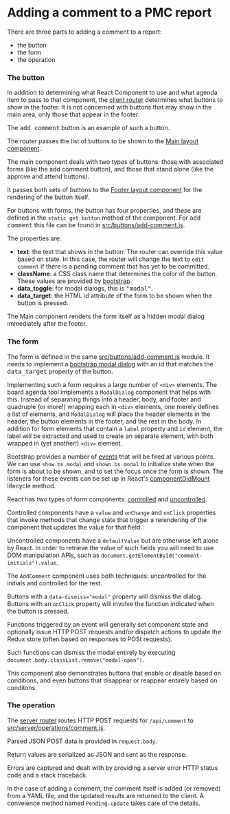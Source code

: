 # Adding a comment to a PMC report

There are three parts to adding a comment to a report:

  - the button
  - the form
  - the operation

### The button

In addition to determining what React Component to use and what
agenda item to pass to that component, the
[client router](../../src/client/router.js) determines what
buttons to show in the footer.  It is not concerned with buttons
that may show in the main area, only those that appear in the
footer.

The <tt>add comment</tt> button is an example of such a button.

The router passes the list of buttons to be shown to the
[Main layout component](../../src/layout/main.js).

The main component deals with two types of buttons: those with
associated forms (like the add comment button), and those that
stand alone (like the approve and attend buttons).

It passes both sets of buttons to the
[Footer layout component](../../src/layout/footer.js) for the
rendering of the button itself.

For buttons with forms, the button has four properties, and
these are defined in the `static get button` method of the
component.  For <tt>add comment</tt> this file can be found
in [src/buttons/add-comment.js](src/buttons/add-comment.js).

The properties are:

  - **text**: the text that shows in the button.  The router can
    override this value based on state.  In this case, the router
    will change the text to `edit comment` if there is a pending
    comment that has yet to be committed.
  - **className**: a CSS class name that determines the color
    of the button.  These values are provided by
    [bootstrap](https://getbootstrap.com/docs/4.0/components/buttons/#examples).
  - **data_toggle**: for modal dialogs, this is <tt>"modal"</tt>.
  - **data_target**: the HTML id attribute of the form to be
    shown when the button is pressed.

The Main component renders the form itself
as a hidden modal dialog immediately after the footer.

### The form

The form is defined in the same
[src/buttons/add-comment.js](src/buttons/add-comment.js) module.
It needs to implement a
[bootstrap modal dialog](https://getbootstrap.com/docs/4.0/components/modal/)
with an id that matches the <tt>data_target</tt> property of
the button.

Implementing such a form requires a large number of `<div>` elements.
The board agenda tool implements a `ModalDialog` component that helps
with this.  Instead of separating things into a header, body, and footer
and quadruple (or more!) wrapping each in `<div>` elements, one merely
defines a list of elements, and `ModalDialog` will place the header
elements in the header, the button elements in the footer, and the rest
in the body.  In addition for form elements that contain a `label`
property and `id` element, the label will be extracted and used to
create an separate element, with both wrapped in (yet another!)
`<div>` element.

Bootstrap provides a number of
[events](https://getbootstrap.com/docs/4.0/components/modal/#events)
that will be fired at various points.  We can use `show.bs.modal`
and `shown.bs.modal` to initialize state when the form is about to
be shown, and to set the focus once the form is shown.  The listeners
for these events can be set up in React's
[componentDidMount](https://reactjs.org/docs/react-component.html#componentdidmount)
lifecycle method.

React has two types of form components:
[controlled](https://reactjs.org/docs/forms.html#controlled-components)
and
[uncontrolled](https://reactjs.org/docs/uncontrolled-components.html).

Controlled components have a `value` and `onChange` and `onClick`
properties that invoke methods that change state that trigger a 
rerendering of the component that updates the value for that field.

Uncontrolled components have a `defaultValue` but are otherwise
left alone by React.  In order to retrieve the value of such fields
you will need to use DOM manipulation APIs, such as
`document.getElementById("comment-initials").value`.

The `AddComment` component uses both techniques: uncontrolled for
the initials and controlled for the rest.

Buttons with a `data-dismiss="modal"` property will dismiss the
dialog.  Buttons with an `onClick` property will involve the
function indicated when the button is pressed.

Functions triggered by an event will generally set component
state and optionally issue HTTP POST requests and/or
dispatch actions to update the Redux store (often based on
responses to POSt requests).

Such functions can dismiss the modal entirely by executing
`document.body.classList.remove("modal-open")`.

This component also demonstrates buttons that enable or
disable based on conditions, and even buttons that disappear
or reappear entirely based on conditons.

### The operation

The [server router](../../src/server/router.js) routes
HTTP POST requests for `/api/comment` to
[src/server/operations/comment.js](../../src/server/operations/comment.js).

Parsed JSON POST data is provided in `request.body`.

Return values are serialized as JSON and sent as the response.

Errors are captured and dealt with by providing a server error HTTP status code and a stack traceback.

In the case of adding a comment, the comment itself is
added (or removed) from a YAML file, and the updated
results are returned to the client.  A conveience method
named `Pending.update` takes care of the details.





